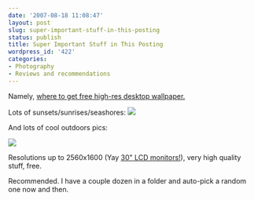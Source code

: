 ```yaml
---
date: '2007-08-18 11:08:47'
layout: post
slug: super-important-stuff-in-this-posting
status: publish
title: Super Important Stuff in This Posting
wordpress_id: '422'
categories:
- Photography
- Reviews and recommendations
---
```


Namely, [where to get free high-res desktop wallpaper.](http://interfacelift.com/wallpaper/index.php?sort=date)

Lots of sunsets/sunrises/seashores:
[
![](http://www.phfactor.net/wp-pics/01356_crepuscule-wpa.jpg)](http://interfacelift.com/wallpaper/details.php?id=1356)


And lots of cool outdoors pics:

[
![](http://www.phfactor.net/wp-pics/01188_elevation-wpa.jpg)](http://interfacelift.com/wallpaper/details.php?id=1188)


Resolutions up to 2560x1600 (Yay [30" LCD monitors!](http://dansdata.com/3007wfp-hc.htm)), very high quality stuff, free.

Recommended. I have a couple dozen in a folder and auto-pick a random one now and then.
